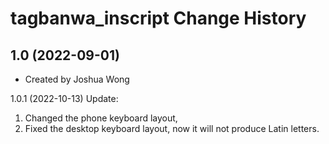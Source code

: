 tagbanwa_inscript Change History
====================

1.0 (2022-09-01)
----------------
* Created by Joshua Wong

1.0.1 (2022-10-13)
Update:
1. Changed the phone keyboard layout,
2. Fixed the desktop keyboard layout, now it will not produce Latin letters.